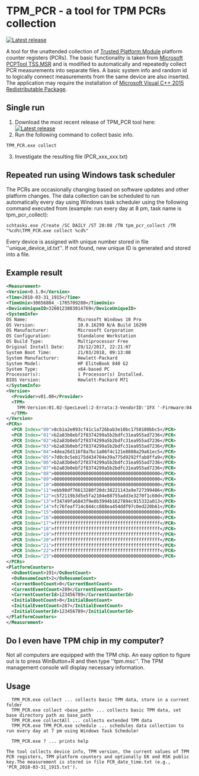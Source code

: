 TPM_PCR - a tool for TPM PCRs collection
=======
[![Latest release](https://img.shields.io/github/release/petrs/TPM_PCR.svg)](https://github.com/petrs/TPM_PCR/releases/latest)

A tool for the unattended collection of [Trusted Platform Module](https://en.wikipedia.org/wiki/Trusted_Platform_Module) platform counter registers (PCRs). The basic functionality is taken from [Microsoft PCPTool TSS.MSR](https://github.com/Microsoft/TSS.MSR/tree/master/PCPTool.v11) and is modified to automatically and repeatedly collect PCR measurements into separate files. A basic system info and random id to logically connect measurements from the same device are also inserted. The application may require the installation of [Microsoft Visual C++ 2015 Redistributable Package](https://www.microsoft.com/en-us/download/details.aspx?id=53840).

## Single run

1. Download the most recent release of TPM_PCR tool here: [![Latest release](https://img.shields.io/github/release/petrs/TPM_PCR.svg)](https://github.com/petrs/TPM_PCR/releases/latest)
2. Run the following command to collect basic info.
```
TPM_PCR.exe collect
```
3. Investigate the resulting file (PCR_xxx_xxx.txt)

## Repeated run using Windows task scheduler
The PCRs are occasionally changing based on software updates and other platform changes. The data collection can be scheduled to run automatically every day using Windows task scheduler using the following command executed from (example: run every day at 8 pm, task name is tpm_pcr_collect):
```
schtasks.exe /Create /SC DAILY /ST 20:00 /TN tpm_pcr_collect /TR "%cd%\TPM_PCR.exe collect %cd%"
```
Every device is assigned with unique number stored in file ''unique_device_id.txt''. If not found, new unique ID is generated and stored into a file.

## Example result
```xml
<Measurement>
<Version>0.1.0</Version>
<Time>2018-03-31_1915</Time>
<TimeUnix>30656804_-1705709280</TimeUnix>
<DeviceUniqueID>3260123883014769</DeviceUniqueID>
<SystemInfo>
OS Name:                   Microsoft Windows 10 Pro
OS Version:                10.0.16299 N/A Build 16299
OS Manufacturer:           Microsoft Corporation
OS Configuration:          Standalone Workstation
OS Build Type:             Multiprocessor Free
Original Install Date:     29/12/2017, 22:21:07
System Boot Time:          21/03/2018, 09:13:00
System Manufacturer:       Hewlett-Packard
System Model:              HP EliteBook 840 G2
System Type:               x64-based PC
Processor(s):              1 Processor(s) Installed.
BIOS Version:              Hewlett-Packard M71 
</SystemInfo>
<Version>
  <Provider>v01.00</Provider>
  <TPM>
    TPM-Version:01.02-SpecLevel:2-Errata:3-VendorID:'IFX '-Firmware:04.40
  </TPM>
</Version>
<PCRs>
  <PCR Index="00">8cb1a2e093cf41c1a726bab3e10bc1750180bbc5</PCR>
  <PCR Index="01">b2a83b0ebf2f8374299a5b2bdfc31ea955ad7236</PCR>
  <PCR Index="02">b2a83b0ebf2f8374299a5b2bdfc31ea955ad7236</PCR>
  <PCR Index="03">b2a83b0ebf2f8374299a5b2bdfc31ea955ad7236</PCR>
  <PCR Index="04">4dea26d116f8a7bc1a06f4c121e8088a29a61ec5</PCR>
  <PCR Index="05">7d0c0c5eb175d434704e39a775d9292ffab8ffa9</PCR>
  <PCR Index="06">b2a83b0ebf2f8374299a5b2bdfc31ea955ad7236</PCR>
  <PCR Index="07">b2a83b0ebf2f8374299a5b2bdfc31ea955ad7236</PCR>
  <PCR Index="08">0000000000000000000000000000000000000000</PCR>
  <PCR Index="09">0000000000000000000000000000000000000000</PCR>
  <PCR Index="10">0000000000000000000000000000000000000000</PCR>
  <PCR Index="11">ebb98df76613280f20dc38221143a9e727399486</PCR>
  <PCR Index="12">c5f2119b3d5e5fa2104e88755add3e3270f1c60d</PCR>
  <PCR Index="13">f34749fa6843f9e0b3994b1627894c915332a013</PCR>
  <PCR Index="14">fc76feaf714c844cc888ea454ddf97c0ed220b61</PCR>
  <PCR Index="15">0000000000000000000000000000000000000000</PCR>
  <PCR Index="16">0000000000000000000000000000000000000000</PCR>
  <PCR Index="17">ffffffffffffffffffffffffffffffffffffffff</PCR>
  <PCR Index="18">ffffffffffffffffffffffffffffffffffffffff</PCR>
  <PCR Index="19">ffffffffffffffffffffffffffffffffffffffff</PCR>
  <PCR Index="20">ffffffffffffffffffffffffffffffffffffffff</PCR>
  <PCR Index="21">ffffffffffffffffffffffffffffffffffffffff</PCR>
  <PCR Index="22">ffffffffffffffffffffffffffffffffffffffff</PCR>
  <PCR Index="23">0000000000000000000000000000000000000000</PCR>
</PCRs>
<PlatformCounters>
  <OsBootCount>191</OsBootCount>
  <OsResumeCount>2</OsResumeCount>
  <CurrentBootCount>0</CurrentBootCount>
  <CurrentEventCount>289</CurrentEventCount>
  <CurrentCounterId>123456789</CurrentCounterId>
  <InitialBootCount>0</InitialBootCount>
  <InitialEventCount>287</InitialEventCount>
  <InitialCounterId>123456789</InitialCounterId>
</PlatformCounters>
</Measurement>
```

## Do I even have TPM chip in my computer?
Not all computers are equipped with the TPM chip. An easy option to figure out is to press WinButton+R and then type ''tpm.msc''. The TPM management console will display necessary information.

## Usage
```
  TPM_PCR.exe collect ... collects basic TPM data, store in a current folder
  TPM_PCR.exe collect <base_path> ... collects basic TPM data, set base directory path as base_path
  TPM_PCR.exe collectAll ... collects extended TPM data
  TPM_PCR.exe TPM_PCR.exe schedule ... schedules data collection to run every day at 7 pm using Windows Task Scheduler
  
  TPM_PCR.exe ? ... prints help
  
The tool collects device info, TPM version, the current values of TPM PCR registers, TPM platform counters and optionally EK and RSK public key.The measurement is stored in file PCR_date_time.txt (e.g., 'PCR_2018-03-31_1915.txt').
```  
